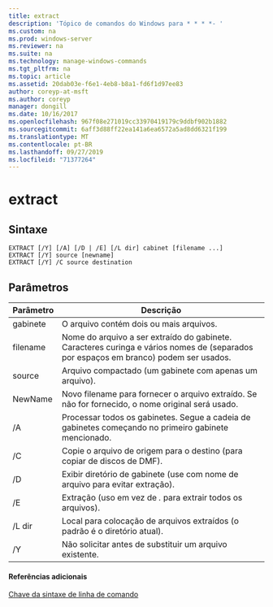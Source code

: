 ```yaml
---
title: extract
description: 'Tópico de comandos do Windows para * * * *- '
ms.custom: na
ms.prod: windows-server
ms.reviewer: na
ms.suite: na
ms.technology: manage-windows-commands
ms.tgt_pltfrm: na
ms.topic: article
ms.assetid: 20dab03e-f6e1-4eb8-b8a1-fd6f1d97ee83
author: coreyp-at-msft
ms.author: coreyp
manager: dongill
ms.date: 10/16/2017
ms.openlocfilehash: 967f08e271019cc33970419179c9ddbf902b1882
ms.sourcegitcommit: 6aff3d88ff22ea141a6ea6572a5ad8dd6321f199
ms.translationtype: MT
ms.contentlocale: pt-BR
ms.lasthandoff: 09/27/2019
ms.locfileid: "71377264"
---
```

# <a name="extract"></a>extract



## <a name="syntax"></a>Sintaxe

```
EXTRACT [/Y] [/A] [/D | /E] [/L dir] cabinet [filename ...]
EXTRACT [/Y] source [newname]
EXTRACT [/Y] /C source destination
```

## <a name="parameters"></a>Parâmetros

|Parâmetro|Descrição|
|---------|-----------|
|gabinete|O arquivo contém dois ou mais arquivos.|
|filename|Nome do arquivo a ser extraído do gabinete. Caracteres curinga e vários nomes de (separados por espaços em branco) podem ser usados.|
|source|Arquivo compactado (um gabinete com apenas um arquivo).|
|NewName|Novo filename para fornecer o arquivo extraído. Se não for fornecido, o nome original será usado.|
|/A|Processar todos os gabinetes. Segue a cadeia de gabinetes começando no primeiro gabinete mencionado.|
|/C|Copie o arquivo de origem para o destino (para copiar de discos de DMF).|
|/D|Exibir diretório de gabinete (use com nome de arquivo para evitar extração).|
|/E|Extração (uso em vez de *.* para extrair todos os arquivos).|
|/L dir|Local para colocação de arquivos extraídos (o padrão é o diretório atual).|
|/Y|Não solicitar antes de substituir um arquivo existente.|

#### <a name="additional-references"></a>Referências adicionais

[Chave da sintaxe de linha de comando](command-line-syntax-key.md)